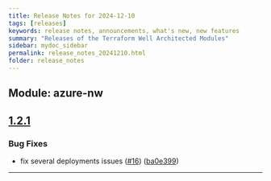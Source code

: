 ```yaml
---
title: Release Notes for 2024-12-10
tags: [releases]
keywords: release notes, announcements, what's new, new features
summary: "Releases of the Terraform Well Architected Modules"
sidebar: mydoc_sidebar
permalink: release_notes_20241210.html
folder: release_notes
---
```


## Module: azure-nw
## [1.2.1](https://github.com/CloudNationHQ/terraform-azure-nw/releases/tag/v1.2.1)


### Bug Fixes

* fix several deployments issues ([#16](https://github.com/CloudNationHQ/terraform-azure-nw/issues/16)) ([ba0e399](https://github.com/CloudNationHQ/terraform-azure-nw/commit/ba0e3993029c6c4a01b6be173595e32b534a1414))

---


